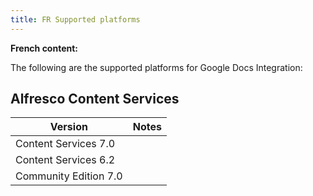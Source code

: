 ```yaml
---
title: FR Supported platforms
---
```



**French content:**

The following are the supported platforms for Google Docs Integration:

## Alfresco Content Services

| Version | Notes |
| ------- | ----- |
| Content Services 7.0 | |
| Content Services 6.2 | |
| Community Edition 7.0 | |
